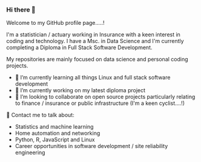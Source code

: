 ### Hi there 👋

Welcome to my GitHub profile page.....! 

I'm a statistician / actuary working in Insurance with a keen interest in coding and technology. I have a Msc. in Data Science and I'm currently completing a Diploma in Full Stack Software Development.

My repositories are mainly focused on data science and personal coding projects. 

- 🌱 I’m currently learning all things Linux and full stack software development
- 🔭 I’m currently working on my latest diploma project
- 👯 I’m looking to collaborate on open source projects particularly relating to finance / insurance or public infrastructure (I'm a keen cyclist....!)

💬 Contact me to talk about:
-  Statistics and machine learning 
-  Home automation and networking
-  Python, R, JavaScript and Linux
-  Career opportunities in software development / site reliability engineering


<!--
**eoinlarkin/eoinlarkin** is a ✨ _special_ ✨ repository because its `README.md` (this file) appears on your GitHub profile.

Here are some ideas to get you started:

- 🔭 I’m currently working on ...
- 🌱 I’m currently learning ...
- 👯 I’m looking to collaborate on ...
- 🤔 I’m looking for help with ...
- 💬 Ask me about ...
- 📫 How to reach me: ...
- 😄 Pronouns: ...
- ⚡ Fun fact: ...
-->
